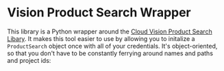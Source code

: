 # Vision Product Search Wrapper
This library is a Python wrapper around the [Cloud Vision Product Search Libary](https://cloud.google.com/vision/product-search/docs). It makes this tool easier to use by allowing you to initalize a `ProductSearch` object once with all of your credentials. It's object-oriented, so that you don't have to be constantly ferrying around names and paths and project ids:

```

```